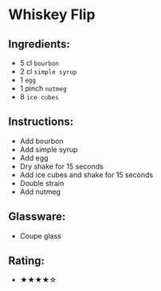 # Whiskey Flip

## Ingredients:
- 5 cl `bourbon`
- 2 cl `simple syrup`
- 1 `egg`
- 1 pinch `nutmeg` <!--  -->
- 8 `ice cubes`

## Instructions:
- Add bourbon
- Add simple syrup
- Add egg
- Dry shake for 15 seconds
- Add ice cubes and shake for 15 seconds
- Double strain
- Add nutmeg <!--  -->

## Glassware:
- Coupe glass

## Rating:
- ★★★★☆